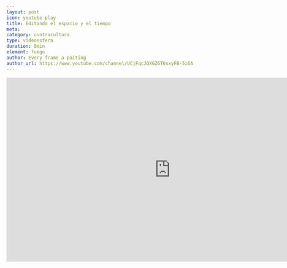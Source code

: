 ```yaml
---
layout: post
icon: youtube play
title: Editando el espacio y el tiempo
meta: 
category: contracultura
type: videoesfera
duration: 8min
element: fuego
author: Every frame a paiting
author_url: https://www.youtube.com/channel/UCjFqcJQXGZ6T6sxyFB-5i6A
---
```


<p>
	
</p>

<iframe width="853" height="480" src="https://www.youtube.com/embed/oz49vQwSoTE" frameborder="0" allowfullscreen></iframe>